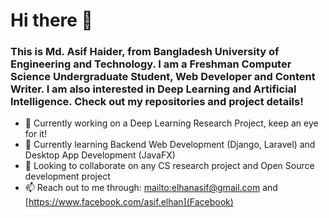 # Hi there 👋

<!--
**asifhaider/asifhaider** is a ✨ _special_ ✨ repository because its `README.md` (this file) appears on your GitHub profile.
Here are some ideas to get you started:

-->
### This is Md. Asif Haider, from Bangladesh University of Engineering and Technology. I am a Freshman Computer Science Undergraduate Student, Web Developer and Content Writer. I am also interested in Deep Learning and Artificial Intelligence. Check out my repositories and project details!  

- 🔭 Currently working on a Deep Learning Research Project, keep an eye for it!
- 🌱 Currently learning Backend Web Development (Django, Laravel) and Desktop App Development (JavaFX)
- 👯 Looking to collaborate on any CS research project and Open Source development project
- 📫 Reach out to me through: [mailto:elhanasif@gmail.com](Mail) and [https://www.facebook.com/asif.elhan](Facebook)

<!-- - 🤔 I’m looking for help with 
- 💬 Ask me about ... 
- ⚡ Fun fact: ...
- 😄 Pronouns: ... -->
